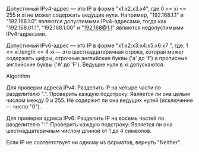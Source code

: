 Допустимый IPv4-адрес — это IP в форме "x1.x2.x3.x4", где 0 <= xi <= 255 и xi не может содержать ведущие нули. 
Например, "192.168.1.1" и "192.168.1.0" являются допустимыми IPv4-адресами, 
тогда как "192.168.01.1", "192.168.1.00" и "192.168@1.1" являются недопустимыми IPv4-адресами.

Допустимый IPv6-адрес — это IP в форме "x1:x2:x3:x4:x5:x6:x7
", где:
1 <= xi.length <= 4
xi — это шестнадцатеричная строка, которая может содержать цифры, строчные английские буквы ('a' до 'f') и прописные английские буквы ('A' до 'F').
Ведущие нули в xi допускаются.

Algorithm

Для проверки адреса IPv4:
Разделить IP на четыре части по разделителю ".".
Проверить каждую подстроку:
Является ли она целым числом между 0 и 255.
Не содержит ли она ведущих нулей (исключение — число "0").

Для проверки адреса IPv6:
Разделить IP на восемь частей по разделителю ":".
Проверить каждую подстроку:
Является ли она шестнадцатеричным числом длиной от 1 до 4 символов.

Если IP не соответствует ни одному из форматов, вернуть "Neither".